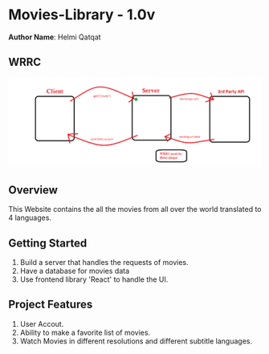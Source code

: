 # Movies-Library - 1.0v

**Author Name**: Helmi Qatqat

## WRRC

![image](./images/WRRC-API.png)

## Overview

This Website contains the all the movies from all over the world translated to 4 languages.

## Getting Started
<!-- What are the steps that a user must take in order to build this app on their own machine and get it running? -->
1. Build a server that handles the requests of movies.
2. Have a database for movies data
3. Use frontend library 'React' to handle the UI.

## Project Features
<!-- What are the features included in you app -->
1. User Accout.
2. Ability to make a favorite list of movies.
3. Watch Movies in different resolutions and different subtitle languages.
